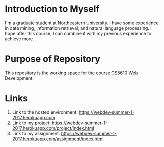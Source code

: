 # Introduction to Myself
I'm a graduate student at Northeastern University. I have some experience in data mining, information retrieval, and natural language processing. I hope after this course, I can combine it with my previous experience to achieve more.

# Purpose of Repository
This repository is the working space for the course CS5610 Web Development.

# Links
1. Link to the hosted environment: https://webdev-summer-1-2017.herokuapp.com
1. Link to my project: https://webdev-summer-1-2017.herokuapp.com/project/index.html
1. Link to my assignment: https://webdev-summer-1-2017.herokuapp.com/assignment/index.html